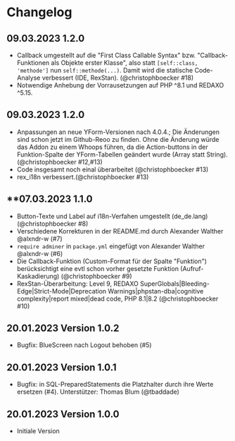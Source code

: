 # Changelog

## **09.03.2023 1.2.0**

- Callback umgestellt auf die "First Class Callable Syntax" bzw. "Callback-Funktionen als Objekte erster Klasse", also statt `[self::class, 'methode']` nun `self::methode(...)`. Damit wird die statische Code-Analyse verbessert (IDE, RexStan). (@christophboecker #18)
- Notwendige Anhebung der Vorrausetzungen auf PHP ^8.1 und REDAXO ^5.15.

## **09.03.2023 1.2.0**

- Anpassungen an neue YForm-Versionen nach 4.0.4.; Die Änderungen sind schon jetzt im Github-Reoo zu finden.
  Ohne die Änderung würde das Addon zu einem Whoops führen, da die Action-buttons in der Funktion-Spalte
  der YForm-Tabellen geändert wurde (Array statt String). (@christophboecker #12,#13)
- Code insgesamt noch einal überarbeitet (@christophboecker #13)
- rex_i18n verbessert.(@christophboecker #13)

## **07.03.2023 1.1.0

- Button-Texte und Label auf i18n-Verfahen umgestellt (de_de.lang) (@christophboecker #8)
- Verschiedene Korrekturen in der README.md durch Alexander Walther @alxndr-w (#7)
- `require adminer` in `package.yml` eingefügt von Alexander Walther @alxndr-w (#6)
- Die Callback-Funktion (Custom-Format für der Spalte "Funktion") berücksichtigt eine evtl schon vorher gesetzte Funktion (Aufruf-Kaskadierung) (@christophboecker #9)
- RexStan-Überarbeitung: Level 9, REDAXO SuperGlobals|Bleeding-Edge|Strict-Mode|Deprecation Warnings|phpstan-dba|cognitive complexity|report mixed|dead code, PHP 8.1|8.2 (@christophboecker #10)

## **20.01.2023 Version 1.0.2**

- Bugfix: BlueScreen nach Logout behoben (#5)

## **20.01.2023 Version 1.0.1**

- Bugfix: in SQL-PreparedStatements die Platzhalter durch ihre Werte ersetzen (#4). Unterstützer: Thomas Blum (@tbaddade)

## **20.01.2023 Version 1.0.0**

- Initiale Version
